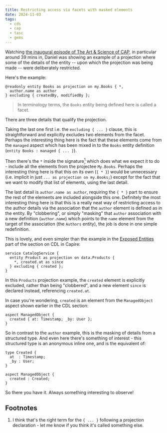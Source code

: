 ```yaml
---
title: Restricting access via facets with masked elements
date: 2024-11-03
tags:
  - cds
  - cap
  - tasc
  - gems
---
```

Watching [the inaugural episode of The Art & Science of CAP][1], in particular around 39 mins in, Daniel was showing an example of a projection where some of the details of the entity -- upon which the projection was being made -- were deliberately restricted.

Here's the example:

```cds
@readonly entity Books as projection on my.Books { *,
  author.name as author
} excluding { createdBy, modifiedBy };
```

> In terminology terms, the `Books` entity being defined here is called a facet.

There are three details that qualify the projection.

Taking the last one first i.e. the `excluding { ... }` clause, this is straightforward and explicitly excludes two elements from the facet. Perhaps the interesting thing here is the fact that these elements come from the `managed` aspect which has been mixed in to the `Books` entity definition (`entity Books : managed { ... }`).

Then there's the `*` inside the signature[<sup>1</sup>](#footnotes) which does what we expect it to do - include all the elements from the projectee `My.Books`. Perhaps the interesting thing here is that this on its own (`{ * }`) would be unnecessary (i.e. implicit in just `... as projection on my.Books;`) except for the fact that we want to modify that list of elements, using the last detail.

The last detail is `author.name as author`, requiring the `{ * }` part to ensure the rest of the elements are included alongside this one. Definitely the most interesting thing here is that this is a really neat way of restricting access to the author details via the association that the `author` element is defined as in the entity. By "clobbering", or simply "masking" that `author` association with a new definition (`author.name`) which points to the `name` element from the target of the association (the `Authors` entity), the job is done in one simple redefinition.

This is lovely, and even simpler than the example in the [Exposed Entities][2] part of the section on CDL in Capire:

```cds
service CatalogService {
  entity Product as projection on data.Products {
    *, created.at as since
  } excluding { created };
}
```

In this `Products` projection example, the `created` element is explicitly excluded, rather than being "clobbered", and a new element `since` is declared instead, referencing `created.at`.

In case you're wondering, `created` is an element from the `ManagedObject` aspect shown earlier in the CDL section:

```cds
aspect ManagedObject {
  created { at: Timestamp; _by: User };
}
```

So in contrast to the `author` example, this is the masking of details from a structured type. And even here there's something of interest - this structured type is an anonymous inline one, and is the equivalent of:

```cds
type Created {
  at  : Timestamp;
  _by : User;
}

aspect ManagedObject {
  created : Created;
}
```

So there you have it. Always something interesting to observe!

<a name="footnotes"></a>
## Footnotes

1) I think that's the right term for the `{ ... }` following a projection declaration - let me know if you think it's called something else.

[1]: https://www.youtube.com/watch?v=XMchiFnDJ6E
[2]: https://cap.cloud.sap/docs/cds/cdl#exposed-entities
